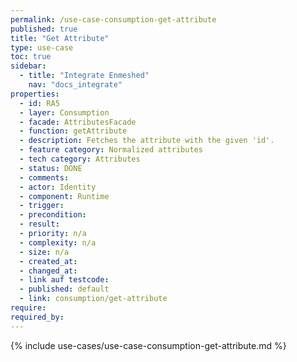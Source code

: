 ```yaml
---
permalink: /use-case-consumption-get-attribute
published: true
title: "Get Attribute"
type: use-case
toc: true
sidebar:
  - title: "Integrate Enmeshed"
    nav: "docs_integrate"
properties:
  - id: RA5
  - layer: Consumption
  - facade: AttributesFacade
  - function: getAttribute
  - description: Fetches the attribute with the given 'id'.
  - feature category: Normalized attributes
  - tech category: Attributes
  - status: DONE
  - comments:
  - actor: Identity
  - component: Runtime
  - trigger:
  - precondition:
  - result:
  - priority: n/a
  - complexity: n/a
  - size: n/a
  - created_at:
  - changed_at:
  - link auf testcode:
  - published: default
  - link: consumption/get-attribute
require:
required_by:
---
```


{% include use-cases/use-case-consumption-get-attribute.md %}
